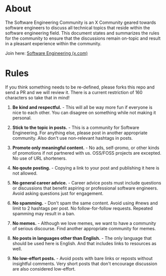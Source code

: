 # About
The Software Engineering Community is an X Community geared towards software engineers to discuss all technical topics that reside within the software engineering field. This document states and summarizes the rules for the community to ensure that the discussions remain on-topic and result in a pleasant experience within the community.

Join here: [Software Engineering (x.com)](https://twitter.com/i/communities/1699807431709041070)

# Rules

If you think something needs to be re-defined, please forks this repo and send a PR and we will review it. There is a current restriction of 160 characters so take that in mind!

1. **Be kind and respectful.** - This will all be way more fun if everyone is nice to each other. You can disagree on something while not making it personal.

2. **Stick to the topic in posts.** - This is a community for Software Engineering. For anything else, please post in another appropriate community. Also don't use non-relevant hashtags in posts.

3. **Promote only meaningful content.** - No ads, self-promo, or other kinds of promotions if not partnered with us. OSS/FOSS projects are excepted. No use of URL shorteners.

4. **No qoute posting.** - Copying a link to your post and publishing it here is not allowed.

5. **No general career advice.** - Career advice posts must include questions or discussions that benefit aspiring or professional software engineers. Avoid asking questions just for engagement.

6. **No spamming.** - Don't spam the same content. Avoid using #news and limit to 2 hashtags per post. No follow-for-follow requests. Repeated spamming may result in a ban.

7. **No memes.** - Although we love memes, we want to have a community of serious discourse. Find another appropriate community for memes.

8. **No posts in languages other than English.** - The only language that should be used here is English. And that includes links to resources as well.

9. **No low-effort posts.** - Avoid posts with bare links or reposts without insightful comments. Very short posts that don't encourage discussion are also considered low-effort.
